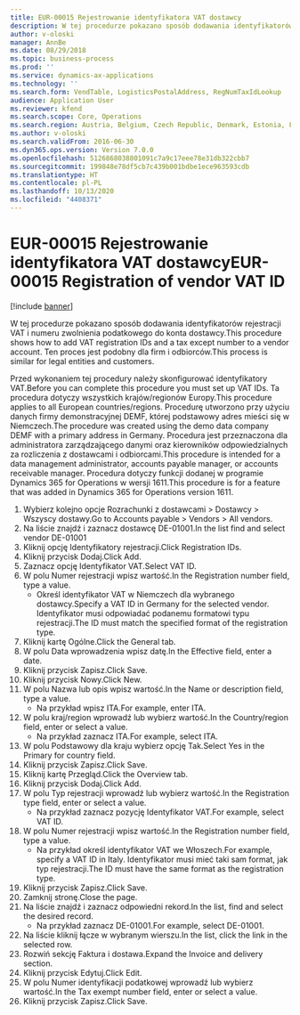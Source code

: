 ```yaml
---
title: EUR-00015 Rejestrowanie identyfikatora VAT dostawcy
description: W tej procedurze pokazano sposób dodawania identyfikatorów rejestracji VAT i numeru zwolnienia podatkowego do konta dostawcy.
author: v-oloski
manager: AnnBe
ms.date: 08/29/2018
ms.topic: business-process
ms.prod: ''
ms.service: dynamics-ax-applications
ms.technology: ''
ms.search.form: VendTable, LogisticsPostalAddress, RegNumTaxIdLookup
audience: Application User
ms.reviewer: kfend
ms.search.scope: Core, Operations
ms.search.region: Austria, Belgium, Czech Republic, Denmark, Estonia, Finland, France, Germany, Hungary, Ireland, Italy, Latvia, Lithuania, Netherlands, Poland, Spain, Sweden, United Kingdom
ms.author: v-oloski
ms.search.validFrom: 2016-06-30
ms.dyn365.ops.version: Version 7.0.0
ms.openlocfilehash: 5126868038801091c7a9c17eee78e31db322cbb7
ms.sourcegitcommit: 199848e78df5cb7c439b001bdbe1ece963593cdb
ms.translationtype: HT
ms.contentlocale: pl-PL
ms.lasthandoff: 10/13/2020
ms.locfileid: "4408371"
---
```

# <a name="eur-00015-registration-of-vendor-vat-id"></a><span data-ttu-id="e6c5c-103">EUR-00015 Rejestrowanie identyfikatora VAT dostawcy</span><span class="sxs-lookup"><span data-stu-id="e6c5c-103">EUR-00015 Registration of vendor VAT ID</span></span>

[!include [banner](../../includes/banner.md)]

<span data-ttu-id="e6c5c-104">W tej procedurze pokazano sposób dodawania identyfikatorów rejestracji VAT i numeru zwolnienia podatkowego do konta dostawcy.</span><span class="sxs-lookup"><span data-stu-id="e6c5c-104">This procedure shows how to add VAT registration IDs and a tax except number to a vendor account.</span></span> <span data-ttu-id="e6c5c-105">Ten proces jest podobny dla firm i odbiorców.</span><span class="sxs-lookup"><span data-stu-id="e6c5c-105">This process is similar for legal entities and customers.</span></span> 

<span data-ttu-id="e6c5c-106">Przed wykonaniem tej procedury należy skonfigurować identyfikatory VAT.</span><span class="sxs-lookup"><span data-stu-id="e6c5c-106">Before you can complete this procedure you must set up VAT IDs.</span></span> <span data-ttu-id="e6c5c-107">Ta procedura dotyczy wszystkich krajów/regionów Europy.</span><span class="sxs-lookup"><span data-stu-id="e6c5c-107">This procedure applies to all European countries/regions.</span></span> <span data-ttu-id="e6c5c-108">Procedurę utworzono przy użyciu danych firmy demonstracyjnej DEMF, której podstawowy adres mieści się w Niemczech.</span><span class="sxs-lookup"><span data-stu-id="e6c5c-108">The procedure was created using the demo data company DEMF with a primary address in Germany.</span></span> <span data-ttu-id="e6c5c-109">Procedura jest przeznaczona dla administratora zarządzającego danymi oraz kierowników odpowiedzialnych za rozliczenia z dostawcami i odbiorcami.</span><span class="sxs-lookup"><span data-stu-id="e6c5c-109">This procedure is intended for a data management administrator, accounts payable manager, or accounts receivable manager.</span></span> <span data-ttu-id="e6c5c-110">Procedura dotyczy funkcji dodanej w programie Dynamics 365 for Operations w wersji 1611.</span><span class="sxs-lookup"><span data-stu-id="e6c5c-110">This procedure is for a feature that was added in Dynamics 365 for Operations version 1611.</span></span>

1. <span data-ttu-id="e6c5c-111">Wybierz kolejno opcje Rozrachunki z dostawcami > Dostawcy > Wszyscy dostawy.</span><span class="sxs-lookup"><span data-stu-id="e6c5c-111">Go to Accounts payable > Vendors > All vendors.</span></span>
2. <span data-ttu-id="e6c5c-112">Na liście znajdź i zaznacz dostawcę DE-01001.</span><span class="sxs-lookup"><span data-stu-id="e6c5c-112">In the list find and select vendor DE-01001</span></span>
3. <span data-ttu-id="e6c5c-113">Kliknij opcję Identyfikatory rejestracji.</span><span class="sxs-lookup"><span data-stu-id="e6c5c-113">Click Registration IDs.</span></span>
4. <span data-ttu-id="e6c5c-114">Kliknij przycisk Dodaj.</span><span class="sxs-lookup"><span data-stu-id="e6c5c-114">Click Add.</span></span>
5. <span data-ttu-id="e6c5c-115">Zaznacz opcję Identyfikator VAT.</span><span class="sxs-lookup"><span data-stu-id="e6c5c-115">Select VAT ID.</span></span>
6. <span data-ttu-id="e6c5c-116">W polu Numer rejestracji wpisz wartość.</span><span class="sxs-lookup"><span data-stu-id="e6c5c-116">In the Registration number field, type a value.</span></span>
    * <span data-ttu-id="e6c5c-117">Określ identyfikator VAT w Niemczech dla wybranego dostawcy.</span><span class="sxs-lookup"><span data-stu-id="e6c5c-117">Specify a VAT ID in Germany for the selected vendor.</span></span> <span data-ttu-id="e6c5c-118">Identyfikator musi odpowiadać podanemu formatowi typu rejestracji.</span><span class="sxs-lookup"><span data-stu-id="e6c5c-118">The ID must match the specified format of the registration type.</span></span>  
7. <span data-ttu-id="e6c5c-119">Kliknij kartę Ogólne.</span><span class="sxs-lookup"><span data-stu-id="e6c5c-119">Click the General tab.</span></span>
8. <span data-ttu-id="e6c5c-120">W polu Data wprowadzenia wpisz datę.</span><span class="sxs-lookup"><span data-stu-id="e6c5c-120">In the Effective field, enter a date.</span></span>
9. <span data-ttu-id="e6c5c-121">Kliknij przycisk Zapisz.</span><span class="sxs-lookup"><span data-stu-id="e6c5c-121">Click Save.</span></span>
10. <span data-ttu-id="e6c5c-122">Kliknij przycisk Nowy.</span><span class="sxs-lookup"><span data-stu-id="e6c5c-122">Click New.</span></span>
11. <span data-ttu-id="e6c5c-123">W polu Nazwa lub opis wpisz wartość.</span><span class="sxs-lookup"><span data-stu-id="e6c5c-123">In the Name or description field, type a value.</span></span>
    * <span data-ttu-id="e6c5c-124">Na przykład wpisz ITA.</span><span class="sxs-lookup"><span data-stu-id="e6c5c-124">For example, enter ITA.</span></span>  
12. <span data-ttu-id="e6c5c-125">W polu kraj/region wprowadź lub wybierz wartość.</span><span class="sxs-lookup"><span data-stu-id="e6c5c-125">In the Country/region field, enter or select a value.</span></span>
    * <span data-ttu-id="e6c5c-126">Na przykład zaznacz ITA.</span><span class="sxs-lookup"><span data-stu-id="e6c5c-126">For example, select ITA.</span></span>  
13. <span data-ttu-id="e6c5c-127">W polu Podstawowy dla kraju wybierz opcję Tak.</span><span class="sxs-lookup"><span data-stu-id="e6c5c-127">Select Yes in the Primary for country field.</span></span>
14. <span data-ttu-id="e6c5c-128">Kliknij przycisk Zapisz.</span><span class="sxs-lookup"><span data-stu-id="e6c5c-128">Click Save.</span></span>
15. <span data-ttu-id="e6c5c-129">Kliknij kartę Przegląd.</span><span class="sxs-lookup"><span data-stu-id="e6c5c-129">Click the Overview tab.</span></span>
16. <span data-ttu-id="e6c5c-130">Kliknij przycisk Dodaj.</span><span class="sxs-lookup"><span data-stu-id="e6c5c-130">Click Add.</span></span>
17. <span data-ttu-id="e6c5c-131">W polu Typ rejestracji wprowadź lub wybierz wartość.</span><span class="sxs-lookup"><span data-stu-id="e6c5c-131">In the Registration type field, enter or select a value.</span></span>
    * <span data-ttu-id="e6c5c-132">Na przykład zaznacz pozycję Identyfikator VAT.</span><span class="sxs-lookup"><span data-stu-id="e6c5c-132">For example, select VAT ID.</span></span>  
18. <span data-ttu-id="e6c5c-133">W polu Numer rejestracji wpisz wartość.</span><span class="sxs-lookup"><span data-stu-id="e6c5c-133">In the Registration number field, type a value.</span></span>
    * <span data-ttu-id="e6c5c-134">Na przykład określ identyfikator VAT we Włoszech.</span><span class="sxs-lookup"><span data-stu-id="e6c5c-134">For example, specify a VAT ID in Italy.</span></span>  <span data-ttu-id="e6c5c-135">Identyfikator musi mieć taki sam format, jak typ rejestracji.</span><span class="sxs-lookup"><span data-stu-id="e6c5c-135">The ID must have the same format as the registration type.</span></span>  
19. <span data-ttu-id="e6c5c-136">Kliknij przycisk Zapisz.</span><span class="sxs-lookup"><span data-stu-id="e6c5c-136">Click Save.</span></span>
20. <span data-ttu-id="e6c5c-137">Zamknij stronę.</span><span class="sxs-lookup"><span data-stu-id="e6c5c-137">Close the page.</span></span>
21. <span data-ttu-id="e6c5c-138">Na liście znajdź i zaznacz odpowiedni rekord.</span><span class="sxs-lookup"><span data-stu-id="e6c5c-138">In the list, find and select the desired record.</span></span>
    * <span data-ttu-id="e6c5c-139">Na przykład zaznacz DE-01001.</span><span class="sxs-lookup"><span data-stu-id="e6c5c-139">For example, select DE-01001.</span></span>  
22. <span data-ttu-id="e6c5c-140">Na liście kliknij łącze w wybranym wierszu.</span><span class="sxs-lookup"><span data-stu-id="e6c5c-140">In the list, click the link in the selected row.</span></span>
23. <span data-ttu-id="e6c5c-141">Rozwiń sekcję Faktura i dostawa.</span><span class="sxs-lookup"><span data-stu-id="e6c5c-141">Expand the Invoice and delivery section.</span></span>
24. <span data-ttu-id="e6c5c-142">Kliknij przycisk Edytuj.</span><span class="sxs-lookup"><span data-stu-id="e6c5c-142">Click Edit.</span></span>
25. <span data-ttu-id="e6c5c-143">W polu Numer identyfikacji podatkowej wprowadź lub wybierz wartość.</span><span class="sxs-lookup"><span data-stu-id="e6c5c-143">In the Tax exempt number field, enter or select a value.</span></span>
26. <span data-ttu-id="e6c5c-144">Kliknij przycisk Zapisz.</span><span class="sxs-lookup"><span data-stu-id="e6c5c-144">Click Save.</span></span>


